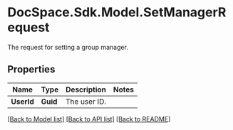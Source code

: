 # DocSpace.Sdk.Model.SetManagerRequest
The request for setting a group manager.

## Properties

Name | Type | Description | Notes
------------ | ------------- | ------------- | -------------
**UserId** | **Guid** | The user ID. | 

[[Back to Model list]](../README.md#documentation-for-models) [[Back to API list]](../README.md#documentation-for-api-endpoints) [[Back to README]](../README.md)


